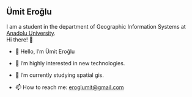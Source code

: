 ## Ümit Eroğlu

I am a student in the department of Geographic Information Systems at [Anadolu University](https://www.anadolu.edu.tr/).  
Hi there! 👋

- 👋 Hello, I’m Ümit Eroğlu

- 👀 I’m highly interested in new technologies.

- 🌱 I’m currently studying spatial gis. 

- 📫 How to reach me: eroglumit@gmail.com


<!-- 

- 👋 Hi, I’m @3roqlu

- 👀 I’m interested in ...

- 🌱 I’m currently learning ...

- 💞️ I’m looking to collaborate on ...

- 📫 How to reach me ...

-->
